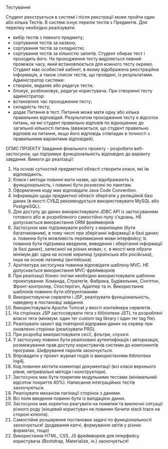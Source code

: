Тестування

Студент реєструється в системі і після реєстрації може пройти один або кілька Тестів. В системі існує перелік тестів з Предметів. Для переліку необхідно реалізувати:
- вибір тестів з певного предмету;
- сортування тестів за назвою;
- сортування тестів за складністю;
- сортування тестів за кількістю запитів.
Студент обирає тест і проходить його. На проходження тесту виділяється певний проміжок часу, який встановлюється для кожного тесту окремо. Студент має особистий кабінет, в якому відображена реєстраційна інформація, а також список тестів, що пройдені, із результатами.
Адміністратор системи:
- створює, видаляє або редагує тести;
- блокує, розблоковує, редагує користувача.
При створенні тесту адміністратор:
- встановлює час проходження тесту;
- складність тесту;
- додає Питання в тест.
Питання може мати одну або кілька правильних відповідей. Результатом проходження тесту є відсоток питань, на які студент правильно відповів по відношенню до загальної кількості питань (вважається, що студент правильно відповів на питання, якщо його відповідь співпадає в точності з правильними варіантами відповідей).

ОПИС ПРОЕКТУ
Завдання фінального проекту - розробити веб-застосунок, що підтримує функціональність відповідно до 
варіанту завдання.
Вимоги до реалізації:
1. На основі сутностей предметної області створити класи, які їм відповідають. 
2. Класи і методи повинні мати назви, що відображають їх функціональність, і повинні бути 
рознесені по пакетам. 
3. Оформлення коду має відповідати Java Code Convention. 
4. Інформацію щодо предметної області зберігати у реляційній базі даних (в якості СУБД 
рекомендується використовувати MySQL або PostgreSQL).
5. Для доступу до даних використовувати JDBC API із застосуванням готового або ж 
розробленого самостійно пулу з'єднань.
НЕ допускається використання ORM фреймворків
6. Застосунок має підтримувати роботу з кирилицею (бути багатомовним), в тому числі при 
зберіганні інформації в базі даних: 
a. повинна бути можливість перемикання мови інтерфейсу; 
b. повинна бути підтримка введення, виведення і зберігання інформації (в базі даних), 
записаної на різних мовах; 
c. в якості мов обрати мінімум дві: одна на основі кирилиці (українська або російська), 
інша на основі латиниці (англійська). 
7. Архітектура застосунка повинна відповідати шаблону MVC.
НЕ допускається використання MVC-фреймворків
8. При реалізації бізнес-логіки необхідно використовувати шаблони проектування: Команда, 
Стратегія, Фабрика, Будівельник, Сінглтон, Фронт-контролер, Спостерігач, Адаптер та ін.
Використання шаблонів повинно бути обґрунтованим
9. Використовуючи сервлети і JSP, реалізувати функціональність, наведену в постановці 
завдання. 
10. Використовувати Apache Tomcat у якості контейнера сервлетів. 
11. На сторінках JSP застосовувати теги з бібліотеки JSTL та розроблені власні теги (мінімум: один 
тег custom tag library і один тег tag file).
12. Реалізувати захист від повторної відправки даних на сервер при оновленні сторінки
(реалізувати PRG).
13. При розробці використовувати сесії, фільтри, слухачі.
14. У застосунку повинні бути реалізовані аутентифікація і авторизація, розмежування прав 
доступу користувачів системи до компонентів програми. Шифрування паролів заохочується.
15. Впровадити у проект журнал подій із використанням бібліотеки log4j. 
16. Код повинен містити коментарі документації (всі класи верхнього рівня, нетривіальні методи 
і конструктори).
17. Застосунок має бути покритим модульними тестами (мінімальний відсоток покриття 40%). 
Написання інтеграційних тестів заохочуються.
18. Реалізувати механізм пагінації сторінок з даними.
19. Всі поля введення повинні бути із валідацією даних.
20. Застосунок має коректно реагувати на помилки та виключні ситуації різного роду (кінцевий 
користувач не повинен бачити stack trace на стороні клієнта).
21. Самостійне розширення постановки задачі по функціональності заохочується! (додавання 
капчі, формування звітів у різних форматах, тощо)
22. Використання HTML, CSS, JS фреймворків для інтерфейсу користувача (Bootstrap, Materialize, 
ін.) заохочується!

